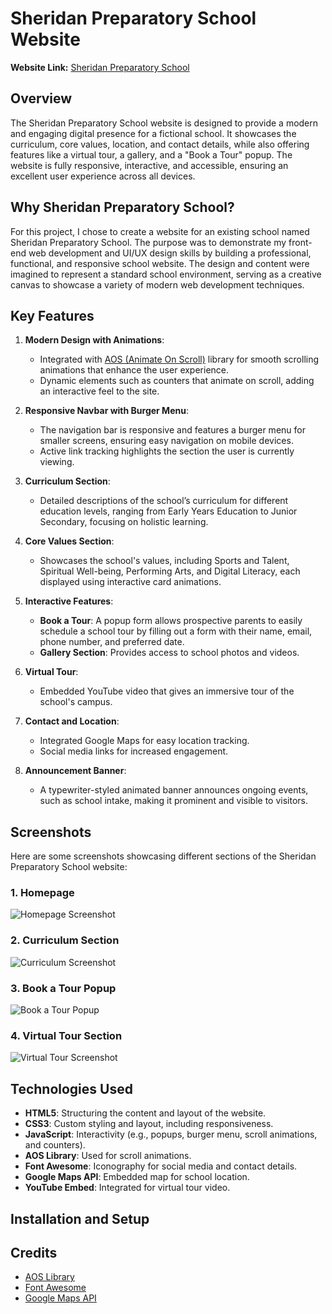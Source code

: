 # Sheridan Preparatory School Website

**Website Link:** [Sheridan Preparatory School](#)

## Overview

The Sheridan Preparatory School website is designed to provide a modern and engaging digital presence for a fictional school. It showcases the curriculum, core values, location, and contact details, while also offering features like a virtual tour, a gallery, and a "Book a Tour" popup. The website is fully responsive, interactive, and accessible, ensuring an excellent user experience across all devices.

## Why Sheridan Preparatory School?

For this project, I chose to create a website for an existing school named Sheridan Preparatory School. The purpose was to demonstrate my front-end web development and UI/UX design skills by building a professional, functional, and responsive school website. The design and content were imagined to represent a standard school environment, serving as a creative canvas to showcase a variety of modern web development techniques.

## Key Features

1. **Modern Design with Animations**:
   - Integrated with [AOS (Animate On Scroll)](https://michalsnik.github.io/aos/) library for smooth scrolling animations that enhance the user experience.
   - Dynamic elements such as counters that animate on scroll, adding an interactive feel to the site.

2. **Responsive Navbar with Burger Menu**:
   - The navigation bar is responsive and features a burger menu for smaller screens, ensuring easy navigation on mobile devices.
   - Active link tracking highlights the section the user is currently viewing.

3. **Curriculum Section**:
   - Detailed descriptions of the school’s curriculum for different education levels, ranging from Early Years Education to Junior Secondary, focusing on holistic learning.

4. **Core Values Section**:
   - Showcases the school's values, including Sports and Talent, Spiritual Well-being, Performing Arts, and Digital Literacy, each displayed using interactive card animations.

5. **Interactive Features**:
   - **Book a Tour**: A popup form allows prospective parents to easily schedule a school tour by filling out a form with their name, email, phone number, and preferred date.
   - **Gallery Section**: Provides access to school photos and videos.

6. **Virtual Tour**:
   - Embedded YouTube video that gives an immersive tour of the school's campus.

7. **Contact and Location**:
   - Integrated Google Maps for easy location tracking.
   - Social media links for increased engagement.

8. **Announcement Banner**:
   - A typewriter-styled animated banner announces ongoing events, such as school intake, making it prominent and visible to visitors.

## Screenshots

Here are some screenshots showcasing different sections of the Sheridan Preparatory School website:

### 1. Homepage
![Homepage Screenshot](screenshots/homepage.png)

### 2. Curriculum Section
![Curriculum Screenshot](screenshots/curriculum.png)

### 3. Book a Tour Popup
![Book a Tour Popup](screenshots/book-tour-popup.png)

### 4. Virtual Tour Section
![Virtual Tour Screenshot](screenshots/virtual-tour.png)

## Technologies Used

- **HTML5**: Structuring the content and layout of the website.
- **CSS3**: Custom styling and layout, including responsiveness.
- **JavaScript**: Interactivity (e.g., popups, burger menu, scroll animations, and counters).
- **AOS Library**: Used for scroll animations.
- **Font Awesome**: Iconography for social media and contact details.
- **Google Maps API**: Embedded map for school location.
- **YouTube Embed**: Integrated for virtual tour video.

## Installation and Setup



## Credits

- [AOS Library](https://michalsnik.github.io/aos/)
- [Font Awesome](https://fontawesome.com/)
- [Google Maps API](https://developers.google.com/maps)

